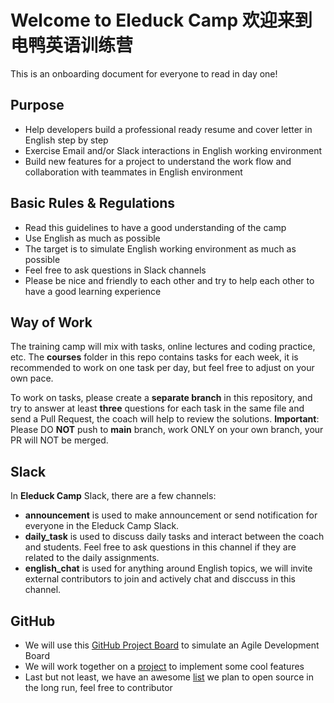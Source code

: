 # Welcome to Eleduck Camp 欢迎来到电鸭英语训练营

This is an onboarding document for everyone to read in day one!


## Purpose

- Help developers build a professional ready resume and cover letter in English step by step
- Exercise Email and/or Slack interactions in English working environment
- Build new features for a project to understand the work flow and collaboration with teammates in English environment


## Basic Rules & Regulations

- Read this guidelines to have a good understanding of the camp
- Use English as much as possible
- The target is to simulate English working environment as much as possible
- Feel free to ask questions in Slack channels
- Please be nice and friendly to each other and try to help each other to have a good learning experience


## Way of Work

The training camp will mix with tasks, online lectures and coding practice, etc. The **courses** folder in this repo contains tasks for each week, it is recommended to work on one task per day, but feel free to adjust on your own pace. 

To work on tasks, please create a **separate branch** in this repository, and try to answer at least **three** questions for each task in the same file and send a Pull Request, the coach will help to review the solutions. **Important**: Please DO **NOT** push to **main** branch, work ONLY on your own branch, your PR will NOT be merged.



## Slack

In **Eleduck Camp** Slack, there are a few channels:

- **announcement** is used to make announcement or send notification for everyone in the Eleduck Camp Slack.
- **daily_task** is used to discuss daily tasks and interact between the coach and students. Feel free to ask questions in this channel if they are related to the daily assignments.
- **english_chat** is used for anything around English topics, we will invite external contributors to join and actively chat and disccuss in this channel.


## GitHub

- We will use this [GitHub Project Board](https://github.com/eleduck/covid19/projects/1) to simulate an Agile Development Board
- We will work together on a [project](https://github.com/eleduck/covid19) to implement some cool features
- Last but not least, we have an awesome [list](https://github.com/eleduck/English4Developers) we plan to open source in the long run, feel free to contributor

